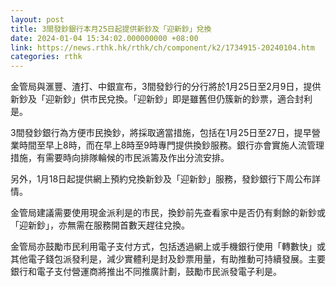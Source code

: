 ```yaml
---
layout: post
title: 3間發鈔銀行本月25日起提供新鈔及「迎新鈔」兌換
date: 2024-01-04 15:34:02.000000000 +08:00
link: https://news.rthk.hk/rthk/ch/component/k2/1734915-20240104.htm
categories: rthk
---
```


金管局與滙豐、渣打、中銀宣布，3間發鈔行的分行將於1月25日至2月9日，提供新鈔及「迎新鈔」供市民兌換。「迎新鈔」即是雖舊但仍簇新的鈔票，適合封利是。

3間發鈔銀行為方便市民換鈔，將採取適當措施，包括在1月25日至27日，提早營業時間至早上8時，而在早上8時至9時專門提供換鈔服務。銀行亦會實施人流管理措施，有需要時向排隊輪候的市民派籌及作出分流安排。

另外，1月18日起提供網上預約兌換新鈔及「迎新鈔」服務，發鈔銀行下周公布詳情。

金管局建議需要使用現金派利是的市民，換鈔前先查看家中是否仍有剩餘的新鈔或「迎新鈔」，亦無需在服務開首數天趕往兌換。

金管局亦鼓勵市民利用電子支付方式，包括透過網上或手機銀行使用「轉數快」或其他電子錢包派發利是，減少實體利是封及鈔票用量，有助推動可持續發展。主要銀行和電子支付營運商將推出不同推廣計劃，鼓勵市民派發電子利是。
